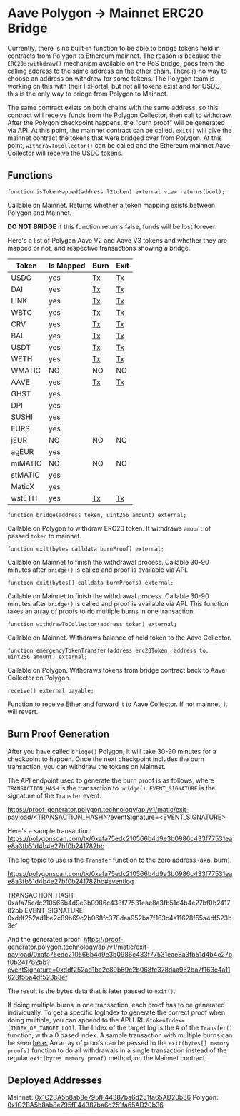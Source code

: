 # Aave Polygon -> Mainnet ERC20 Bridge

Currently, there is no built-in function to be able to bridge tokens held in contracts from Polygon to Ethereum mainnet. The reason is because the `ERC20::withdraw()` mechanism available on the PoS bridge, goes from the calling address to the same address on the other chain. There is no way to choose an address on withdraw for some tokens. The Polygon team is working on this with their FxPortal, but not all tokens exist and for USDC, this is the only way to bridge from Polygon to Mainnet.

The same contract exists on both chains with the same address, so this contract will receive funds from the Polygon Collector, then call to withdraw. After the Polygon checkpoint happens, the "burn proof" will be generated via API. At this point, the mainnet contract can be called. `exit()` will give the mainnet contract the tokens that were bridged over from Polygon. At this point, `withdrawToCollector()` can be called and the Ethereum mainnet Aave Collector will receive the USDC tokens.

## Functions

`function isTokenMapped(address l2token) external view returns(bool);`

Callable on Mainnet. Returns whether a token mapping exists between Polygon and Mainnet.

**DO NOT BRIDGE** if this function returns false, funds will be lost forever.

Here's a list of Polygon Aave V2 and Aave V3 tokens and whether they are mapped or not, and respective transactions showing a bridge.

| Token | Is Mapped | Burn | Exit |
| --- | --- | --- | --- |
| USDC | yes | [Tx](https://polygonscan.com/tx/0xd670439927d5b067b742e79a2c2f8ac375f38ac0fe77b77bfcdd5a4d7b60f8b7) | [Tx](https://etherscan.io/tx/0x5b410b2d35acefe23785fca64242521503720c89540cba7580a96c7d48de65ff) |
| DAI | yes | [Tx](https://polygonscan.com/tx/0x3827bda3f18f117b1b216b2152465708a6e72dfb8bbb2f91c0dcf7a19f817fcc) | [Tx](https://etherscan.io/tx/0x5b410b2d35acefe23785fca64242521503720c89540cba7580a96c7d48de65ff) |
| LINK | yes | [Tx](https://polygonscan.com/tx/0x5cbe8749bb496627ab6f53c3ef7f8b451c2f9a3e7933c0231f09d70696615e20) | [Tx](https://etherscan.io/tx/0x5b410b2d35acefe23785fca64242521503720c89540cba7580a96c7d48de65ff) |
| WBTC | yes | [Tx](https://polygonscan.com/tx/0xd95ba8488fb67146b7a5946977db3c74433928c0cf1ef08802e46b40cd8a53d6) | [Tx](https://etherscan.io/tx/0x5b410b2d35acefe23785fca64242521503720c89540cba7580a96c7d48de65ff) |
| CRV | yes | [Tx](https://polygonscan.com/tx/0x144f5532d1bf88bbdbd914c9d79caaf7e3861aefb0412db69fd46136a4232246) | [Tx](https://etherscan.io/tx/0x5b410b2d35acefe23785fca64242521503720c89540cba7580a96c7d48de65ff) |
| BAL | yes | [Tx](https://polygonscan.com/tx/0xafa75edc210566b4d9e3b0986c433f77531eae8a3fb51d4b4e27bf0b241782bb) | [Tx](https://etherscan.io/tx/0x5b410b2d35acefe23785fca64242521503720c89540cba7580a96c7d48de65ff) |
| USDT | yes | [Tx](https://polygonscan.com/tx/0xfd091ad2753435126d09c88168234a0c8d536ebc1c942359f02081f8a9d595a2) | [Tx](https://etherscan.io/tx/0x5b410b2d35acefe23785fca64242521503720c89540cba7580a96c7d48de65ff) | [Tx](https://polygonscan.com/tx/0x5b410b2d35acefe23785fca64242521503720c89540cba7580a96c7d48de65ff) |
| WETH | yes | [Tx](https://polygonscan.com/tx/0x813c4821f5da822a0f60db31070ca025f57ff81953f42f95270a77bc941b266d) | [Tx](https://etherscan.io/tx/0x5b410b2d35acefe23785fca64242521503720c89540cba7580a96c7d48de65ff) |
| WMATIC | NO | NO | NO |
| AAVE | yes | [Tx](https://polygonscan.com/tx/0x338f0b763cd4f4080cb0f54a8b76172cd750a21d3f2960ef6e19960a0e9c7df2) | [Tx](https://etherscan.io/tx/0x5b410b2d35acefe23785fca64242521503720c89540cba7580a96c7d48de65ff) |
| GHST | yes | | |
| DPI | yes | | |
| SUSHI | yes | | |
| EURS | yes | | |
| jEUR | NO | NO | NO |
| agEUR | yes | | |
| miMATIC | NO | NO | NO |
| stMATIC | yes | | |
| MaticX  | yes | | |
| wstETH  | yes | [Tx](https://polygonscan.com/tx/0x30a6f403211fea0edcd2fcd89e505eb0bd6b584a375482e80beec21537a20291) | [Tx](https://etherscan.io/tx/0xa521582be2bb589055827d1556acc4255dad981286ec01942a991b0d31edceaa) |

`function bridge(address token, uint256 amount) external;`

Callable on Polygon to withdraw ERC20 token. It withdraws `amount` of passed `token` to mainnet.

`function exit(bytes calldata burnProof) external;`

Callable on Mainnet to finish the withdrawal process. Callable 30-90 minutes after `bridge()` is called and proof is available via API.

`function exit(bytes[] calldata burnProofs) external;`

Callable on Mainnet to finish the withdrawal process. Callable 30-90 minutes after `bridge()` is called and proof is available via API.
This function takes an array of proofs to do multiple burns in one transaction.

`function withdrawToCollector(address token) external;`

Callable on Mainnet. Withdraws balance of held token to the Aave Collector.

`function emergencyTokenTransfer(address erc20Token, address to, uint256 amount) external;`

Callable on Polygon. Withdraws tokens from bridge contract back to Aave Collector on Polygon.

`receive() external payable;`

Function to receive Ether and forward it to Aave Collector. If not mainnet, it will revert.

## Burn Proof Generation

After you have called `bridge()` Polygon, it will take 30-90 minutes for a checkpoint to happen. Once the next checkpoint includes the burn transaction, you can withdraw the tokens on Mainnet.

The API endpoint used to generate the burn proof is as follows, where `TRANSACTION_HASH` is the transaction to `bridge()`. `EVENT_SIGNATURE` is the signature of the `Transfer` event.

https://proof-generator.polygon.technology/api/v1/matic/exit-payload/<TRANSACTION_HASH>?eventSignature=<EVENT_SIGNATURE>

Here's a sample transaction: https://polygonscan.com/tx/0xafa75edc210566b4d9e3b0986c433f77531eae8a3fb51d4b4e27bf0b241782bb

The log topic to use is the `Transfer` function to the zero address (aka. burn).

https://polygonscan.com/tx/0xafa75edc210566b4d9e3b0986c433f77531eae8a3fb51d4b4e27bf0b241782bb#eventlog

TRANSACTION_HASH: 0xafa75edc210566b4d9e3b0986c433f77531eae8a3fb51d4b4e27bf0b241782bb
EVENT_SIGNATURE: 0xddf252ad1be2c89b69c2b068fc378daa952ba7f163c4a11628f55a4df523b3ef

And the generated proof: https://proof-generator.polygon.technology/api/v1/matic/exit-payload/0xafa75edc210566b4d9e3b0986c433f77531eae8a3fb51d4b4e27bf0b241782bb?eventSignature=0xddf252ad1be2c89b69c2b068fc378daa952ba7f163c4a11628f55a4df523b3ef

The result is the bytes data that is later passed to `exit()`.

If doing multiple burns in one transaction, each proof has to be generated individually. To get a specific logIndex to generate the correct proof when doing multiple, you can append to the API URL `&tokenIndex=[INDEX_OF_TARGET_LOG]`. The Index of the target log is the # of the `Transfer()` function, with a 0 based index. A sample transaction with multiple burns can be seen [here.](https://polygonscan.com/tx/0xc73b85175045e272161abe38b25eac76546eea20247d0947926d7ef4e901b567#eventlog)
An array of proofs can be passed to the `exit(bytes[] memory proofs)` function to do all withdrawals in a single transaction instead of the regular `exit(bytes memory proof)` method, on the Mainnet contract.

## Deployed Addresses

Mainnet: [0x1C2BA5b8ab8e795fF44387ba6d251fa65AD20b36](https://etherscan.io/address/0x1C2BA5b8ab8e795fF44387ba6d251fa65AD20b36)
Polygon: [0x1C2BA5b8ab8e795fF44387ba6d251fa65AD20b36](https://polygonscan.com/address/0x1C2BA5b8ab8e795fF44387ba6d251fa65AD20b36)
